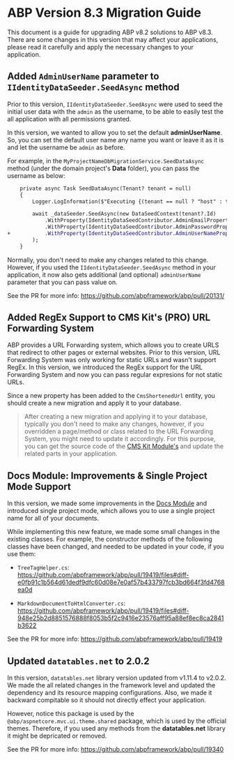 # ABP Version 8.3 Migration Guide

This document is a guide for upgrading ABP v8.2 solutions to ABP v8.3. There are some changes in this version that may affect your applications, please read it carefully and apply the necessary changes to your application.

## Added `AdminUserName` parameter to `IIdentityDataSeeder.SeedAsync` method

Prior to this version, `IIdentityDataSeeder.SeedAsync` were used to seed the initial user data with the `admin` as the username, to be able to easily test the all application with all permissions granted.

In this version, we wanted to allow you to set the default **adminUserName**. So, you can set the default user name any name you want or leave it as it is and let the username be `admin` as before.

For example, in the `MyProjectNameDbMigrationService.SeedDataAsync` method (under the domain project's **Data** folder), you can pass the username as below:

```diff
    private async Task SeedDataAsync(Tenant? tenant = null)
    {
        Logger.LogInformation($"Executing {(tenant == null ? "host" : tenant.Name + " tenant")} database seed...");

        await _dataSeeder.SeedAsync(new DataSeedContext(tenant?.Id)
            .WithProperty(IdentityDataSeedContributor.AdminEmailPropertyName, IdentityDataSeedContributor.AdminEmailDefaultValue)
            .WithProperty(IdentityDataSeedContributor.AdminPasswordPropertyName, IdentityDataSeedContributor.AdminPasswordDefaultValue)
+           .WithProperty(IdentityDataSeedContributor.AdminUserNamePropertyName, "your-admin-user-name")
        );
    }
```

Normally, you don't need to make any changes related to this change. However, if you used the `IIdentityDataSeeder.SeedAsync` method in your application, it now also gets additional (and optional) `adminUserName` parameter that you can pass value on.

See the PR for more info: https://github.com/abpframework/abp/pull/20131/

## Added RegEx Support to CMS Kit's (PRO) URL Forwarding System

ABP provides a URL Forwarding system, which allows you to create URLS that redirect to other pages or external websites. Prior to this version, URL Forwarding System was only working for static URLs and wasn't support RegEx. In this version, we introduced the RegEx support for the URL Forwarding System and now you can pass regular expresions for not static URLs.

Since a new property has been added to the `CmsShortenedUrl` entity, you should create a new migration and apply it to your database.

> After creating a new migration and applying it to your database, typically you don't need to make any changes, however, if you overridden a page/method or class related to the URL Forwarding System, you might need to update it accordingly. For this purpose, you can get the source code of the [CMS Kit Module's](../modules/cms-kit-pro) and update the related parts in your application.

## Docs Module: Improvements & Single Project Mode Support

In this version, we made some improvements in the [Docs Module](../Modules/Docs.md) and introduced single project mode, which allows you to use a single project name for all of your documents. 

While implementing this new feature, we made some small changes in the existing classes. For example, the constructor methods of the following classes have been changed, and needed to be updated in your code, if you use them:

* `TreeTagHelper.cs`: https://github.com/abpframework/abp/pull/19419/files#diff-e0fb91c1b564d61dedf9dfc60d08e7e0af57b433797fcb3bd664f3fd4768ea0d

* `MarkdownDocumentToHtmlConverter.cs`: https://github.com/abpframework/abp/pull/19419/files#diff-948e25b2d8851576888f8053b5f2c9416e23576aff95a88ef8ec8ca2841b3622

See the PR for more info: https://github.com/abpframework/abp/pull/19419

## Updated `datatables.net` to 2.0.2

In this version, `datatables.net` library version updated from v1.11.4 to v2.0.2. We made the all related changes in the framework level and updated the dependency and its resource mapping configurations. Also, we made it backward compitable so it should not directly effect your application.

However, notice this package is used by the `@abp/aspnetcore.mvc.ui.theme.shared` package, which is used by the official themes. Therefore, if you used any methods from the **datatables.net** library it might be depricated or removed. 

See the PR for more info: https://github.com/abpframework/abp/pull/19340
